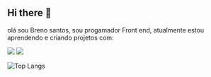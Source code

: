 ## Hi there 👋

olá sou Breno santos, sou  progamador Front end, atualmente estou aprendendo e criando projetos com:

<img src="https://img.shields.io/badge/HTML5-E34F26?style=for-the-badge&logo=html5&logoColor=white"> <img src="https://img.shields.io/badge/CSS3-1572B6?style=for-the-badge&logo=css3&logoColor=white">


![Top Langs](https://github-readme-stats.vercel.app/api/top-langs/?username=Brennogbi)




